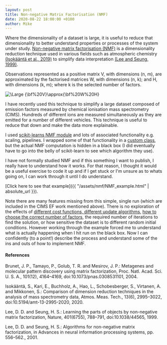 ```yaml
---
layout: post
title: Non-negative Matrix Factorisation (NMF)
date: 2020-08-22 18:00:00 +0100
author: Mike
---
```


Where the dimensionality of a dataset is large, it is useful to reduce that dimensionality to better understand properties or processes of the system under study. [Non-negative matrix factorisation (NMF)][NMF] is a dimensionality reduction technique used in various fields such as atmospheric chemistry [(Isokääntä et al., 2019)][Isokääntä et al., 2019] to simplify data interpretation [(Lee and Seung, 1999)][Lee and Seung, 1999]. 

Observations represented as a positive matrix V, with dimensions (n, m), are approximated by the factorised matrices W, with dimensions (n, k); and H, with dimensions (k, m); where k is the selected number of factors.

<img src="https://latex.codecogs.com/svg.latex?\Large&space;{\bf%20V}\approx{\bf%20W%20H}" title="\Large {\bf%20V}\approx{\bf%20W%20H}" class="center" />

I have recently used this technique to simplify a large dataset composed of emission factors measured by chemical ionisation mass spectrometry (CIMS). Hundreds of different ions are measured simultaneously as they are emitted for a number of different vehicles. This technique is useful to reduce that down and make the data more explainable.

I used [scikit-learns NMF module][scikit-learns NMF module] and lots of associated functionality e.g. scaling, pipelines. I wrapped some of that functionality in a [custom class][custom class], but the actual NMF computation is hidden in a black box (I did eventually have to go into the belly of scikit-learn to see which algorithm they use).

I have not formally studied NMF and if this something I want to publish, I really have to understand how it works. For that reason, I thought it would be a useful exercise to code it up and if I get stuck or I'm unsure as to whats going on, I can work through it until I do understand. 

[Click here to see that example]({{ "/assets/nmf/NMF_example.html" | absolute_url }}).

Note there are many features missing from this simple, single run (which are included in the CIMS EF work mentioned above). There is no exploration of the effects of [different cost functions, different update algorithms][Lee and Seung, 2001], [how to choose the correct number of factors][Brunet et al., 2004], the required number of iterations to find the solution, or how sensitive the dataset is to different random initial conditions. However working through the example forced me to understand what is actually happening when I hit run on the black box. Now I can confidently (to a point!) describe the process and understand some of the ins and outs of how to implement NMF.


#### References

Brunet, J. P., Tamayo, P., Golub, T. R. and Mesirov, J. P.: Metagenes and molecular pattern discovery using matrix factorization, Proc. Natl. Acad. Sci. U. S. A., 101(12), 4164–4169, doi:10.1073/pnas.0308531101, 2004.
  
Isokääntä, S., Kari, E., Buchholz, A., Hao, L., Schobesberger, S., Virtanen, A. and Mikkonen, S.: Comparison of dimension reduction techniques in the analysis of mass spectrometry data, Atmos. Meas. Tech., 13(6), 2995–3022, doi:10.5194/amt-13-2995-2020, 2020.
 
Lee, D. D. and Seung, H. S.: Learning the parts of objects by non-negative matrix factorization, Nature, 401(6755), 788–791, doi:10.1038/44565, 1999.
  
Lee, D. D. and Seung, H. S.: Algorithms for non-negative matrix factorization, in Advances in neural information processing systems, pp. 556–562., 2001.


[NMF]: https://en.wikipedia.org/wiki/Non-negative_matrix_factorization
[custom class]: https://github.com/Micpri/ToFCIMSAnalysis/blob/master/NMF.py
[scikit-learns NMF module]: https://scikit-learn.org/stable/modules/generated/sklearn.decomposition.NMF.html
[Brunet et al., 2004]: https://www.pnas.org/content/101/12/4164/
[Isokääntä et al., 2019]: https://amt.copernicus.org/articles/13/2995/2020/
[Lee and Seung, 1999]: http://www.columbia.edu/~jwp2128/Teaching/E4903/papers/nmf_nature.pdf
[Lee and Seung, 2001]: https://papers.nips.cc/paper/1861-algorithms-for-non-negative-matrix-factorization.pdf
